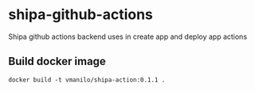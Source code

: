 # shipa-github-actions

Shipa github actions backend uses in create app and deploy app actions

## Build docker image

    docker build -t vmanilo/shipa-action:0.1.1 .
